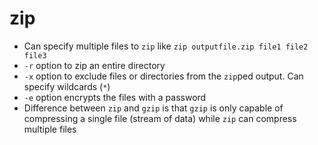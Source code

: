 # zip

* Can specify multiple files to `zip` like `zip outputfile.zip file1 file2 file3`
* `-r` option to zip an entire directory
* `-x` option to exclude files or directories from the `zip`ped output. Can specify wildcards (`*`)
* `-e` option encrypts the files with a password
* Difference between `zip` and `gzip` is that `gzip` is only capable of compressing a single file (stream of data) while `zip` can compress multiple files
